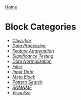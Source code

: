 
[Home](../index.html)
# Block Categories

* *[Classifier](blocks/classifier/index.html)*
* *[Data Processing](blocks/data_processing/index.html)*
* *[Feature Aggregation](blocks/feature_aggregation/index.html)*
* *[Significance Testing](blocks/significance_testing/index.html)*
* *[Data Normalization](blocks/data_normalization/index.html)*
* *[Filter](blocks/filter/index.html)*
* *[Input Data](blocks/input_data/index.html)*
* *[Meta Block](blocks/meta_block/index.html)*
* *[Pattern Search](blocks/pattern_search/index.html)*
* *[SNMNMF](blocks/snmnmf/index.html)*
* *[Visualize](blocks/visualize/index.html)*


